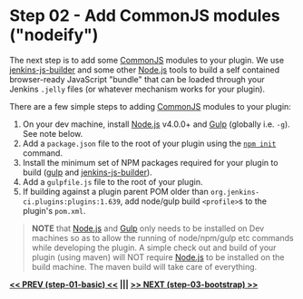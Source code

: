 # Step 02 - Add CommonJS modules ("nodeify")
The next step is to add some [CommonJS] modules to your plugin. We use [jenkins-js-builder] and some other [Node.js]
tools to build a self contained browser-ready JavaScript "bundle" that can be loaded through your Jenkins `.jelly` files
(or whatever mechanism works for your plugin).

There are a few simple steps to adding [CommonJS] modules to your plugin:
 
1. On your dev machine, install [Node.js] v4.0.0+ and [Gulp] (globally i.e. `-g`). See note below.  
1. Add a `package.json` file to the root of your plugin using the [`npm init`](https://docs.npmjs.com/cli/init) command.
1. Install the minimum set of NPM packages required for your plugin to build ([gulp](https://github.com/gulpjs/gulp) and [jenkins-js-builder]).
1. Add a `gulpfile.js` file to the root of your plugin.
1. If building against a plugin parent POM older than `org.jenkins-ci.plugins:plugins:1.639`, add node/gulp build `<profile>`s to the plugin's `pom.xml`.

> __NOTE__ that [Node.js] and [Gulp] only needs to be installed on Dev machines so as to allow the running of node/npm/gulp etc commands while developing the plugin. A simple check out and build of your plugin (using maven) will NOT require [Node.js] to be installed on the build machine. The maven build will take care of everything.

<b><a href="../../../tree/master/step-01-basic">&lt;&lt; PREV (step-01-basic) &lt;&lt;</a>  |||  <a href="../../../tree/master/step-03-bootstrap">&gt;&gt; NEXT (step-03-bootstrap) &gt;&gt;</a></b>

[Node.js]: https://nodejs.org
[Gulp]: https://github.com/gulpjs/gulp
[jenkins-js-builder]: https://github.com/jenkinsci/js-builder
[jenkins-js-modules]: https://github.com/jenkinsci/js-modules
[CommonJS]: http://www.commonjs.org/
